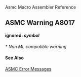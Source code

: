 Asmc Macro Assembler Reference

## ASMC Warning A8017

#### ignored: _symbol_

_* Non ML compatible warning_

#### See Also

[ASMC Error Messages](readme.md)